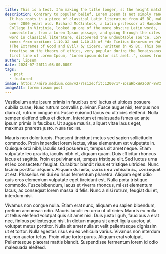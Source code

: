 ```yaml
---
title: This is a test. I'm making the title longer, so the height matches up
description: Contrary to popular belief, Lorem Ipsum is not simply random text.
  It has roots in a piece of classical Latin literature from 45 BC, making it
  over 2000 years old. Richard McClintock, a Latin professor at Hampden-Sydney
  College in Virginia, looked up one of the more obscure Latin words,
  consectetur, from a Lorem Ipsum passage, and going through the cites of the
  word in classical literature, discovered the undoubtable source. Lorem Ipsum
  comes from sections 1.10.32 and 1.10.33 of "de Finibus Bonorum et Malorum"
  (The Extremes of Good and Evil) by Cicero, written in 45 BC. This book is a
  treatise on the theory of ethics, very popular during the Renaissance. The
  first line of Lorem Ipsum, "Lorem ipsum dolor sit amet..", comes from a line
author: lipsum
date: 2024-07-26T11:08:00.000Z
tags:
  - post
  - featured
image: https://miro.medium.com/v2/resize:fit:1200/1*-EpsqHbxWA2oDr-8wt5ogQ.jpeg
imageAlt: lorem ipsum post
---
```

Vestibulum ante ipsum primis in faucibus orci luctus et ultrices posuere cubilia curae; Nunc rutrum convallis pulvinar. Fusce augue nisi, tempus non diam at, rutrum congue mi. Fusce euismod lacus eu ultricies eleifend. Nulla semper eleifend tellus et dictum. Interdum et malesuada fames ac ante ipsum primis in faucibus. Ut augue mauris, aliquet vitae lacus eget, maximus pharetra justo. Nulla facilisi.



Mauris non dolor turpis. Praesent tincidunt metus sed sapien sollicitudin commodo. Proin imperdiet lorem lectus, vitae elementum est vulputate in. Quisque orci nibh, iaculis sed posuere ut, tempus sit amet neque. Etiam vulputate leo gravida, iaculis nibh et, aliquam quam. Duis efficitur rhoncus lacus et sagittis. Proin et pulvinar est, tempus tristique elit. Sed luctus urna et leo consectetur feugiat. Curabitur blandit risus et tristique ultricies. Nunc lacinia porttitor aliquam. Aliquam dui ante, cursus eu vehicula ac, consequat at est. Phasellus vel dui eu risus fermentum pharetra. Aliquam eget odio quis eros elementum vulputate eget tincidunt est. Nulla porta tristique commodo. Fusce bibendum, lacus et viverra rhoncus, mi est elementum lacus, ac consequat lorem massa id felis. Nunc a nisi rutrum, feugiat dui et, interdum nisi.



Vivamus non congue nulla. Etiam erat nunc, aliquam eu sapien bibendum, pretium accumsan odio. Mauris iaculis eu urna ut ultricies. Mauris eu nulla at tellus eleifend volutpat quis sit amet nisi. Duis justo ligula, faucibus a erat nec, finibus pellentesque nisl. In dictum magna sit amet ligula auctor, at volutpat metus porttitor. Nulla sit amet nulla at velit pellentesque dignissim ut et tortor. Nulla egestas risus eu ex vehicula varius. Vivamus non interdum mi, non auctor tellus. Proin vitae tortor purus. Aliquam erat volutpat. Pellentesque placerat mattis blandit. Suspendisse fermentum lorem id odio malesuada eleifend.

